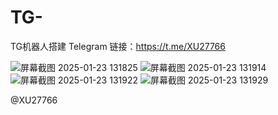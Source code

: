 # TG-
TG机器人搭建  Telegram 链接：https://t.me/XU27766

![屏幕截图 2025-01-23 131825](https://github.com/user-attachments/assets/daeca51e-08c0-4431-943e-077ba8b0d094)
![屏幕截图 2025-01-23 131914](https://github.com/user-attachments/assets/9acca7bf-a845-486c-bb50-cad348f74896)
![屏幕截图 2025-01-23 131922](https://github.com/user-attachments/assets/31522fd3-1f92-4a8f-a861-7bb9f5937bb1)
![屏幕截图 2025-01-23 131929](https://github.com/user-attachments/assets/d4237036-1aec-4e95-bef8-d6da5df9bb50)


@XU27766
